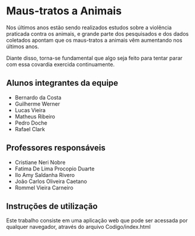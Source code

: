 # Maus-tratos a Animais

Nos últimos anos estão sendo realizados estudos sobre a violência praticada contra os animais, e grande parte dos pesquisados e dos dados coletados apontam que os maus-tratos a animais vêm aumentando nos últimos anos.

Diante disso, torna-se fundamental que algo seja feito para tentar parar com essa covardia exercida continuamente.

## Alunos integrantes da equipe

- Bernardo da Costa
- Guilherme Werner
- Lucas Vieira
- Matheus Ribeiro
- Pedro Doche
- Rafael Clark

## Professores responsáveis

- Cristiane Neri Nobre
- Fatima De Lima Procopio Duarte
- Ilo Amy Saldanha Rivero
- João Carlos Oliveira Caetano
- Rommel Vieira Carneiro

## Instruções de utilização

Este trabalho consiste em uma aplicação web que pode ser acessada por qualquer navegador, através do arquivo Codigo/index.html
